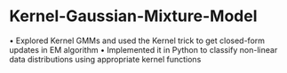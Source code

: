 # Kernel-Gaussian-Mixture-Model

• Explored Kernel GMMs and used the Kernel trick to get closed-form updates in EM algorithm
• Implemented it in Python to classify non-linear data distributions using appropriate kernel functions
